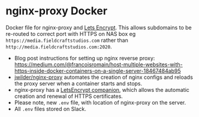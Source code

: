 # nginx-proxy Docker

Docker file for nginx-proxy and [Lets Encrypt](https://letsencrypt.org). This allows subdomains to be re-routed to correct port with HTTPS on NAS box eg `https://media.fieldcraftstudios.com` rather than `http://media.fieldcraftstudios.com:2020`.

* Blog post instructions for setting up nginx reverse proxy:  
<https://medium.com/@francoisromain/host-multiple-websites-with-https-inside-docker-containers-on-a-single-server-18467484ab95>
* [jwilder/nginx-proxy](https://github.com/jwilder/nginx-proxy) automates the creation of nginx configs and reloads the proxy server when a container starts and stops.
* nginx-proxy has a [LetsEncrypt companion](https://github.com/JrCs/docker-letsencrypt-nginx-proxy-companion), which allows the automatic creation and renewal of HTTPS certificates.
* Please note, new `.env` file, with location of nginx-proxy on the server.
* All `.env` files stored on Slack.
